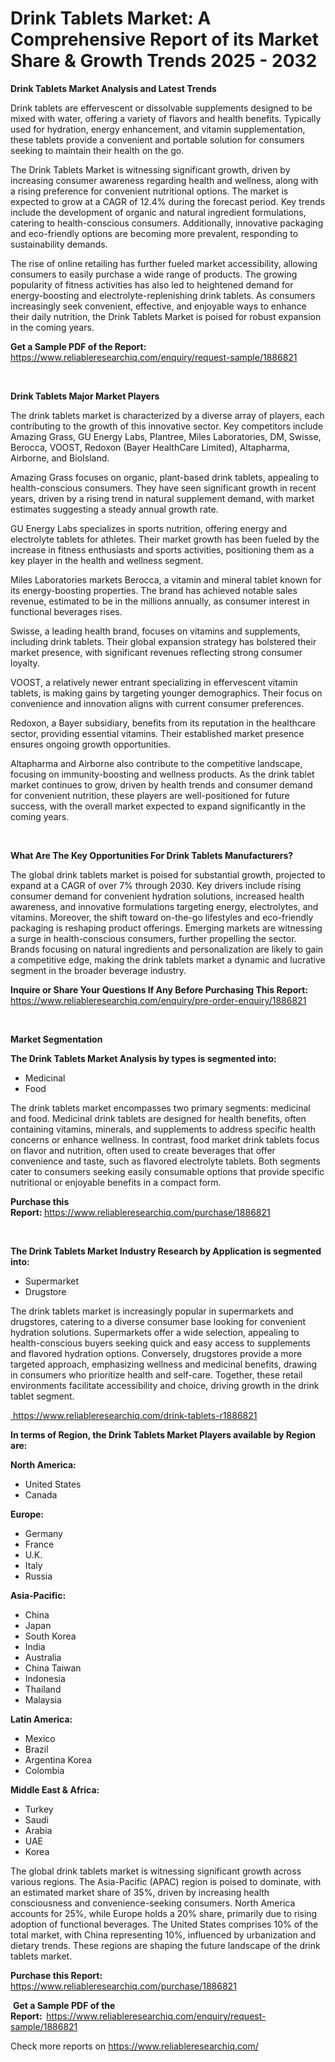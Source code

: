 <p><h1>Drink Tablets Market: A Comprehensive Report of its Market Share & Growth Trends 2025 - 2032</h1></p><p><strong>Drink Tablets Market Analysis and Latest Trends</strong></p>
<p><p>Drink tablets are effervescent or dissolvable supplements designed to be mixed with water, offering a variety of flavors and health benefits. Typically used for hydration, energy enhancement, and vitamin supplementation, these tablets provide a convenient and portable solution for consumers seeking to maintain their health on the go.</p><p>The Drink Tablets Market is witnessing significant growth, driven by increasing consumer awareness regarding health and wellness, along with a rising preference for convenient nutritional options. The market is expected to grow at a CAGR of 12.4% during the forecast period. Key trends include the development of organic and natural ingredient formulations, catering to health-conscious consumers. Additionally, innovative packaging and eco-friendly options are becoming more prevalent, responding to sustainability demands. </p><p>The rise of online retailing has further fueled market accessibility, allowing consumers to easily purchase a wide range of products. The growing popularity of fitness activities has also led to heightened demand for energy-boosting and electrolyte-replenishing drink tablets. As consumers increasingly seek convenient, effective, and enjoyable ways to enhance their daily nutrition, the Drink Tablets Market is poised for robust expansion in the coming years.</p></p>
<p><strong>Get a Sample PDF of the Report:&nbsp;</strong> <a href="https://www.reliableresearchiq.com/enquiry/request-sample/1886821?utm_campaign=2384&utm_medium=2&utm_source=Github&utm_content=ia&utm_term=07042025&utm_id=drink-tablets">https://www.reliableresearchiq.com/enquiry/request-sample/1886821</a></p>
<p>&nbsp;</p>
<p><strong>Drink Tablets Major Market Players</strong></p>
<p><p>The drink tablets market is characterized by a diverse array of players, each contributing to the growth of this innovative sector. Key competitors include Amazing Grass, GU Energy Labs, Plantree, Miles Laboratories, DM, Swisse, Berocca, VOOST, Redoxon (Bayer HealthCare Limited), Altapharma, Airborne, and BioIsland.</p><p>Amazing Grass focuses on organic, plant-based drink tablets, appealing to health-conscious consumers. They have seen significant growth in recent years, driven by a rising trend in natural supplement demand, with market estimates suggesting a steady annual growth rate.</p><p>GU Energy Labs specializes in sports nutrition, offering energy and electrolyte tablets for athletes. Their market growth has been fueled by the increase in fitness enthusiasts and sports activities, positioning them as a key player in the health and wellness segment.</p><p>Miles Laboratories markets Berocca, a vitamin and mineral tablet known for its energy-boosting properties. The brand has achieved notable sales revenue, estimated to be in the millions annually, as consumer interest in functional beverages rises.</p><p>Swisse, a leading health brand, focuses on vitamins and supplements, including drink tablets. Their global expansion strategy has bolstered their market presence, with significant revenues reflecting strong consumer loyalty.</p><p>VOOST, a relatively newer entrant specializing in effervescent vitamin tablets, is making gains by targeting younger demographics. Their focus on convenience and innovation aligns with current consumer preferences.</p><p>Redoxon, a Bayer subsidiary, benefits from its reputation in the healthcare sector, providing essential vitamins. Their established market presence ensures ongoing growth opportunities.</p><p>Altapharma and Airborne also contribute to the competitive landscape, focusing on immunity-boosting and wellness products. As the drink tablet market continues to grow, driven by health trends and consumer demand for convenient nutrition, these players are well-positioned for future success, with the overall market expected to expand significantly in the coming years.</p></p>
<p>&nbsp;</p>
<p><strong>What Are The Key Opportunities For Drink Tablets Manufacturers?</strong></p>
<p><p>The global drink tablets market is poised for substantial growth, projected to expand at a CAGR of over 7% through 2030. Key drivers include rising consumer demand for convenient hydration solutions, increased health awareness, and innovative formulations targeting energy, electrolytes, and vitamins. Moreover, the shift toward on-the-go lifestyles and eco-friendly packaging is reshaping product offerings. Emerging markets are witnessing a surge in health-conscious consumers, further propelling the sector. Brands focusing on natural ingredients and personalization are likely to gain a competitive edge, making the drink tablets market a dynamic and lucrative segment in the broader beverage industry.</p></p>
<p><strong>Inquire or Share Your Questions If Any Before Purchasing This Report:</strong> <a href="https://www.reliableresearchiq.com/enquiry/pre-order-enquiry/1886821?utm_campaign=2384&utm_medium=2&utm_source=Github&utm_content=ia&utm_term=07042025&utm_id=drink-tablets">https://www.reliableresearchiq.com/enquiry/pre-order-enquiry/1886821</a></p>
<p>&nbsp;</p>
<p><strong>Market Segmentation</strong></p>
<p><strong>The Drink Tablets Market Analysis by types is segmented into:</strong></p>
<p><ul><li>Medicinal</li><li>Food</li></ul></p>
<p><p>The drink tablets market encompasses two primary segments: medicinal and food. Medicinal drink tablets are designed for health benefits, often containing vitamins, minerals, and supplements to address specific health concerns or enhance wellness. In contrast, food market drink tablets focus on flavor and nutrition, often used to create beverages that offer convenience and taste, such as flavored electrolyte tablets. Both segments cater to consumers seeking easily consumable options that provide specific nutritional or enjoyable benefits in a compact form.</p></p>
<p><strong>Purchase this Report:&nbsp;</strong><a href="https://www.reliableresearchiq.com/purchase/1886821?utm_campaign=2384&utm_medium=2&utm_source=Github&utm_content=ia&utm_term=07042025&utm_id=drink-tablets">https://www.reliableresearchiq.com/purchase/1886821</a></p>
<p>&nbsp;</p>
<p><strong>The Drink Tablets Market Industry Research by Application is segmented into:</strong></p>
<p><ul><li>Supermarket</li><li>Drugstore</li></ul></p>
<p><p>The drink tablets market is increasingly popular in supermarkets and drugstores, catering to a diverse consumer base looking for convenient hydration solutions. Supermarkets offer a wide selection, appealing to health-conscious buyers seeking quick and easy access to supplements and flavored hydration options. Conversely, drugstores provide a more targeted approach, emphasizing wellness and medicinal benefits, drawing in consumers who prioritize health and self-care. Together, these retail environments facilitate accessibility and choice, driving growth in the drink tablet segment.</p></p>
<p><a href="https://www.reliableresearchiq.com/drink-tablets-r1886821?utm_campaign=2384&utm_medium=2&utm_source=Github&utm_content=ia&utm_term=07042025&utm_id=drink-tablets">&nbsp;https://www.reliableresearchiq.com/drink-tablets-r1886821</a></p>
<p><strong>In terms of Region, the Drink Tablets Market Players available by Region are:</strong></p>
<p>
    <p> <strong> North America: </strong>
        <ul>
            <li>United States</li>
            <li>Canada</li>
        </ul>
        </p> 
    <p> <strong> Europe: </strong>
        <ul>
            <li>Germany</li>
            <li>France</li>
            <li>U.K.</li>
            <li>Italy</li>
            <li>Russia</li>
        </ul>
        </p> 
    <p> <strong> Asia-Pacific: </strong>
        <ul>
            <li>China</li>
            <li>Japan</li>
            <li>South Korea</li>
            <li>India</li>
            <li>Australia</li>
            <li>China Taiwan</li>
            <li>Indonesia</li>
            <li>Thailand</li>
            <li>Malaysia</li>
        </ul>
        </p> 
    <p> <strong> Latin America: </strong>
        <ul>
            <li>Mexico</li>
            <li>Brazil</li>
            <li>Argentina Korea</li>
            <li>Colombia</li>
        </ul>
        </p> 
    <p> <strong> Middle East & Africa: </strong>
        <ul>
            <li>Turkey</li>
            <li>Saudi</li>
            <li>Arabia</li>
            <li>UAE</li>
            <li>Korea</li>
        </ul>
    </p>
    </p>
<p><p>The global drink tablets market is witnessing significant growth across various regions. The Asia-Pacific (APAC) region is poised to dominate, with an estimated market share of 35%, driven by increasing health consciousness and convenience-seeking consumers. North America accounts for 25%, while Europe holds a 20% share, primarily due to rising adoption of functional beverages. The United States comprises 10% of the total market, with China representing 10%, influenced by urbanization and dietary trends. These regions are shaping the future landscape of the drink tablets market.</p></p>
<p><strong>Purchase this Report: </strong><a href="https://www.reliableresearchiq.com/purchase/1886821?utm_campaign=2384&utm_medium=2&utm_source=Github&utm_content=ia&utm_term=07042025&utm_id=drink-tablets">https://www.reliableresearchiq.com/purchase/1886821</a></p>
<p>&nbsp;<strong>Get a Sample PDF of the Report:&nbsp;&nbsp;</strong><a href="https://www.reliableresearchiq.com/enquiry/request-sample/1886821?utm_campaign=2384&utm_medium=2&utm_source=Github&utm_content=ia&utm_term=07042025&utm_id=drink-tablets">https://www.reliableresearchiq.com/enquiry/request-sample/1886821</a></p>
<p><strong></strong></p>
<p>Check more reports on <a href="https://www.reliableresearchiq.com/?utm_campaign=2384&utm_medium=2&utm_source=Github&utm_content=ia&utm_term=07042025&utm_id=drink-tablets">https://www.reliableresearchiq.com/</a></p>